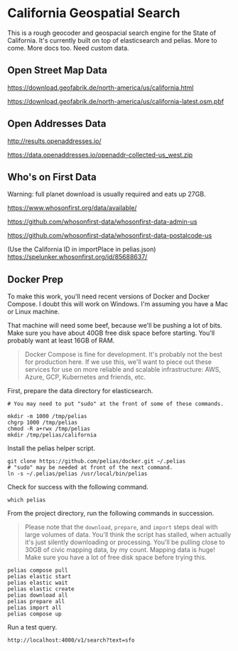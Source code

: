 # California Geospatial Search

This is a rough geocoder and geospacial search engine for the State of California. It's currently built on top of elasticsearch and pelias. More to come. More docs too. Need custom data.

## Open Street Map Data

https://download.geofabrik.de/north-america/us/california.html

https://download.geofabrik.de/north-america/us/california-latest.osm.pbf


## Open Addresses Data

http://results.openaddresses.io/

https://data.openaddresses.io/openaddr-collected-us_west.zip


## Who's on First Data

Warning: full planet download is usually required and eats up 27GB.

https://www.whosonfirst.org/data/available/

https://github.com/whosonfirst-data/whosonfirst-data-admin-us

https://github.com/whosonfirst-data/whosonfirst-data-postalcode-us

(Use the California ID in importPlace in pelias.json)
https://spelunker.whosonfirst.org/id/85688637/

## Docker Prep

To make this work, you'll need recent versions of Docker and Docker Compose. I doubt this will work on Windows. I'm assuming you have a Mac or Linux machine. 

That machine will need some beef, because we'll be pushing a lot of bits. Make sure you have about 40GB free disk space before starting. You'll probably want at least 16GB of RAM.

> Docker Compose is fine for development. It's probably not the best for production here. If we use this, we'll want to piece out these services for use on more reliable and scalable infrastructure: AWS, Azure, GCP, Kubernetes and friends, etc.  

First, prepare the data directory for elasticsearch.

```
# You may need to put "sudo" at the front of some of these commands.

mkdir -m 1000 /tmp/pelias
chgrp 1000 /tmp/pelias
chmod -R a+rwx /tmp/pelias
mkdir /tmp/pelias/california
```

Install the pelias helper script.

```
git clone https://github.com/pelias/docker.git ~/.pelias
# "sudo" may be needed at front of the next command.
ln -s ~/.pelias/pelias /usr/local/bin/pelias
```

Check for success with the following command.

```
which pelias
```

From the project directory, run the following commands in succession. 

> Please note that the `download`, `prepare`, and `import` steps deal with large volumes of data. You'll think the script has stalled, when actually it's just silently downloading or processing. You'll be pulling close to 30GB of civic mapping data, by my count. Mapping data is huge! Make sure you have a lot of free disk space before trying this.

```
pelias compose pull
pelias elastic start
pelias elastic wait
pelias elastic create
pelias download all
pelias prepare all
pelias import all
pelias compose up
```

Run a test query.

```
http://localhost:4000/v1/search?text=sfo
```